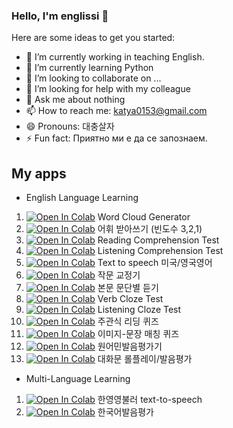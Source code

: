 ### Hello, I'm englissi 👋

Here are some ideas to get you started:

- 🔭 I’m currently working in teaching English.
- 🌱 I’m currently learning Python
- 👯 I’m looking to collaborate on ...
- 🤔 I’m looking for help with my colleague
- 💬 Ask me about nothing
- 📫 How to reach me: katya0153@gmail.com
- 😄 Pronouns: 대충살자
- ⚡ Fun fact: Приятно ми е да се запознаем.

## My apps 
- English Language Learning 

1. [![Open In Colab](https://colab.research.google.com/assets/colab-badge.svg)](https://github.com/englissi/englissi/blob/7d8f6e352c2b6a17f3575a0c87ec1aac1fbf24f9/Word_Cloud_Generator.ipynb) Word Cloud Generator
2. [![Open In Colab](https://colab.research.google.com/assets/colab-badge.svg)](https://github.com/englissi/englissi/blob/7d8f6e352c2b6a17f3575a0c87ec1aac1fbf24f9/%EB%B0%9B%EC%95%84%EC%93%B0%EA%B8%B0%EC%96%B4%ED%94%8C.ipynb) 어휘 받아쓰기 (빈도수 3,2,1)
3. [![Open In Colab](https://colab.research.google.com/assets/colab-badge.svg)](https://github.com/englissi/englissi/blob/c5bc55632210dbb1d91456df1c40bb156588347c/Comprehension_test_with_multiple_options.ipynb) Reading Comprehension Test
4. [![Open In Colab](https://colab.research.google.com/assets/colab-badge.svg)](https://github.com/englissi/englissi/blob/5d74ba0c2bfe7d021d313cbc12b251e82b2f9d1a/Listening_comprehension_test.ipynb) Listening Comprehension Test
5. [![Open In Colab](https://colab.research.google.com/assets/colab-badge.svg)](https://github.com/englissi/englissi/blob/4a37ec29c578137b093333a367da6eafe8eb6768/Text_to_Speech_American_British.ipynb) Text to speech 미국/영국영어
6. [![Open In Colab](https://colab.research.google.com/assets/colab-badge.svg)](https://github.com/englissi/englissi/blob/08a884c364bb2de80a2c3a5f3088dfa06301dece/Writing_corrector.ipynb) 작문 교정기
7. [![Open In Colab](https://colab.research.google.com/assets/colab-badge.svg)](https://github.com/englissi/englissi/blob/e302344db452582ad786281534654fc77c042935/%EB%AC%B8%EB%8B%A8%EB%B3%84%20%EB%93%A3%EA%B8%B0.ipynb) 본문 문단별 듣기
8. [![Open In Colab](https://colab.research.google.com/assets/colab-badge.svg)](https://github.com/englissi/englissi/blob/a058c9cb49f88fcebf9867c8c429c62baff44dfc/Verb_Cloze_Test.ipynb) Verb Cloze Test
9. [![Open In Colab](https://colab.research.google.com/assets/colab-badge.svg)](https://github.com/englissi/englissi/blob/dfc75b1ab383a9a89f687611040a024a7e714072/Listening_Cloze_Test.ipynb) Listening Cloze Test
10. [![Open In Colab](https://colab.research.google.com/assets/colab-badge.svg)](https://github.com/englissi/englissi/blob/1ab4ac864761bc641d5376c56f123a8a808309c0/%EC%A3%BC%EA%B4%80%EC%8B%9D%EB%AC%B8%EC%A0%9C.ipynb) 주관식 리딩 퀴즈
11. [![Open In Colab](https://colab.research.google.com/assets/colab-badge.svg)](https://github.com/englissi/englissi/blob/97df0b124413b6f24f7e65f7cdbc994b1fbdc29c/Image_sentence_matching.ipynb) 이미지-문장 매칭 퀴즈
12. [![Open In Colab](https://colab.research.google.com/assets/colab-badge.svg)](https://github.com/englissi/englissi/blob/3a8136e9aacd6f9794efcee41bebf18ad1fe89cb/%EB%B0%9C%EC%9D%8C%ED%8F%89%EA%B0%80%EA%B8%B0.ipynb) 원어민발음평가기
13. [![Open In Colab](https://colab.research.google.com/assets/colab-badge.svg)](https://github.com/englissi/englissi/blob/d7c35e8c26f2a783e75bb5fc2c48de2e415ca671/%EC%9D%BC%EC%83%81_%EB%8C%80%ED%99%94%EB%AC%B8_%EB%B0%9C%EC%9D%8C%EC%97%B0%EC%8A%B5.ipynb) 대화문 롤플레이/발음평가

- Multi-Language Learning

1. [![Open In Colab](https://colab.research.google.com/assets/colab-badge.svg)](https://github.com/englissi/englissi/blob/b9dd1bc7b43ac022432275422b45cf1715596f66/%ED%95%9C%EB%B6%88%EC%98%81%EC%98%81%EB%9F%AC_text_to_speech.ipynb) 한영영불러 text-to-speech
2. [![Open In Colab](https://colab.research.google.com/assets/colab-badge.svg)](https://github.com/englissi/englissi/blob/63a1960cf3b48a18f70d1149d4a3937fc9fecbc2/%ED%95%9C%EA%B5%AD%EC%96%B4%EB%B0%9C%EC%9D%8C%ED%8F%89%EA%B0%80%EA%B8%B0.ipynb) 한국어발음평가 

